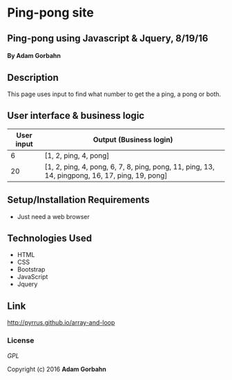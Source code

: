 # Ping-pong site

## Ping-pong using Javascript & Jquery, 8/19/16

#### By **Adam Gorbahn**

## Description

This page uses input to find what number to get the a ping, a pong or both.

## User interface & business logic

User input    | Output (Business login)
------------- | -------------
6             | [1, 2, ping, 4, pong]
20            | [1, 2, ping, 4, pong, 6, 7, 8, ping, pong, 11, ping, 13, 14, pingpong, 16, 17, ping, 19, pong]

## Setup/Installation Requirements

* Just need a web browser

## Technologies Used

* HTML
* CSS
* Bootstrap
* JavaScript
* Jquery

## Link

http://pyrrus.github.io/array-and-loop

### License

*GPL*

Copyright (c) 2016 **Adam Gorbahn**